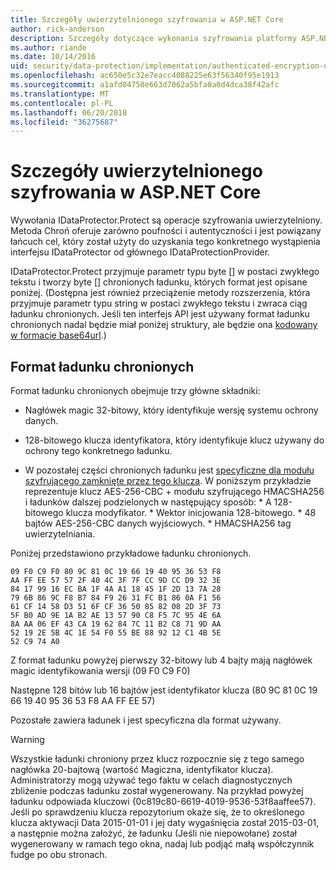 ```yaml
---
title: Szczegóły uwierzytelnionego szyfrowania w ASP.NET Core
author: rick-anderson
description: Szczegóły dotyczące wykonania szyfrowania platformy ASP.NET Core Data Protection uwierzytelniony.
ms.author: riande
ms.date: 10/14/2016
uid: security/data-protection/implementation/authenticated-encryption-details
ms.openlocfilehash: ac650e5c32e7eacc4088225e63f56340f95e1913
ms.sourcegitcommit: a1afd04758e663d7062a5bfa8a0d4dca38f42afc
ms.translationtype: MT
ms.contentlocale: pl-PL
ms.lasthandoff: 06/20/2018
ms.locfileid: "36275687"
---
```

# <a name="authenticated-encryption-details-in-aspnet-core"></a>Szczegóły uwierzytelnionego szyfrowania w ASP.NET Core

<a name="data-protection-implementation-authenticated-encryption-details"></a>

Wywołania IDataProtector.Protect są operacje szyfrowania uwierzytelniony. Metoda Chroń oferuje zarówno poufności i autentyczności i jest powiązany łańcuch cel, który został użyty do uzyskania tego konkretnego wystąpienia interfejsu IDataProtector od głównego IDataProtectionProvider.

IDataProtector.Protect przyjmuje parametr typu byte [] w postaci zwykłego tekstu i tworzy byte [] chronionych ładunku, których format jest opisane poniżej. (Dostępna jest również przeciążenie metody rozszerzenia, która przyjmuje parametr typu string w postaci zwykłego tekstu i zwraca ciąg ładunku chronionych. Jeśli ten interfejs API jest używany format ładunku chronionych nadal będzie miał poniżej struktury, ale będzie ona [kodowany w formacie base64url](https://tools.ietf.org/html/rfc4648#section-5).)

## <a name="protected-payload-format"></a>Format ładunku chronionych

Format ładunku chronionych obejmuje trzy główne składniki:

* Nagłówek magic 32-bitowy, który identyfikuje wersję systemu ochrony danych.

* 128-bitowego klucza identyfikatora, który identyfikuje klucz używany do ochrony tego konkretnego ładunku.

* W pozostałej części chronionych ładunku jest [specyficzne dla modułu szyfrującego zamknięte przez tego klucza](xref:security/data-protection/implementation/subkeyderivation#data-protection-implementation-subkey-derivation). W poniższym przykładzie reprezentuje klucz AES-256-CBC + modułu szyfrującego HMACSHA256 i ładunków dalszej podzielonych w następujący sposób: * A 128-bitowego klucza modyfikator. * Wektor inicjowania 128-bitowego. * 48 bajtów AES-256-CBC danych wyjściowych. * HMACSHA256 tag uwierzytelniania.

Poniżej przedstawiono przykładowe ładunku chronionych.

```
09 F0 C9 F0 80 9C 81 0C 19 66 19 40 95 36 53 F8
AA FF EE 57 57 2F 40 4C 3F 7F CC 9D CC D9 32 3E
84 17 99 16 EC BA 1F 4A A1 18 45 1F 2D 13 7A 28
79 6B 86 9C F8 B7 84 F9 26 31 FC B1 86 0A F1 56
61 CF 14 58 D3 51 6F CF 36 50 85 82 08 2D 3F 73
5F B0 AD 9E 1A B2 AE 13 57 90 C8 F5 7C 95 4E 6A
8A AA 06 EF 43 CA 19 62 84 7C 11 B2 C8 71 9D AA
52 19 2E 5B 4C 1E 54 F0 55 BE 88 92 12 C1 4B 5E
52 C9 74 A0
```

Z format ładunku powyżej pierwszy 32-bitowy lub 4 bajty mają nagłówek magic identyfikowania wersji (09 F0 C9 F0)

Następne 128 bitów lub 16 bajtów jest identyfikator klucza (80 9C 81 0C 19 66 19 40 95 36 53 F8 AA FF EE 57)

Pozostałe zawiera ładunek i jest specyficzna dla format używany.

>[!WARNING]
> Wszystkie ładunki chroniony przez klucz rozpocznie się z tego samego nagłówka 20-bajtową (wartość Magiczna, identyfikator klucza). Administratorzy mogą używać tego faktu w celach diagnostycznych zbliżenie podczas ładunku został wygenerowany. Na przykład powyżej ładunku odpowiada kluczowi {0c819c80-6619-4019-9536-53f8aaffee57}. Jeśli po sprawdzeniu klucza repozytorium okaże się, że to określonego klucza aktywacji Data 2015-01-01 i jej daty wygaśnięcia został 2015-03-01, a następnie można założyć, że ładunku (Jeśli nie niepowołane) został wygenerowany w ramach tego okna, nadaj lub podjąć małą współczynnik fudge po obu stronach.
